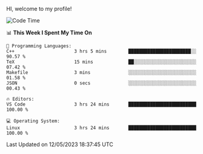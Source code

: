 HI, welcome to my profile!
<!--START_SECTION:waka-->
![Code Time](http://img.shields.io/badge/Code%20Time-839%20hrs%2020%20mins-blue)

📊 **This Week I Spent My Time On** 

```text
💬 Programming Languages: 
C++                      3 hrs 5 mins        ███████████████████████░░   90.57 % 
TeX                      15 mins             ██░░░░░░░░░░░░░░░░░░░░░░░   07.42 % 
Makefile                 3 mins              ░░░░░░░░░░░░░░░░░░░░░░░░░   01.58 % 
JSON                     0 secs              ░░░░░░░░░░░░░░░░░░░░░░░░░   00.43 % 

🔥 Editors: 
VS Code                  3 hrs 24 mins       █████████████████████████   100.00 % 

💻 Operating System: 
Linux                    3 hrs 24 mins       █████████████████████████   100.00 % 
```


 Last Updated on 12/05/2023 18:37:45 UTC
<!--END_SECTION:waka-->
